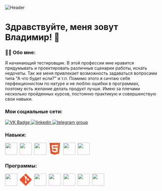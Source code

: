 ![Header](https://www.deckdentistry.com/images/banner-faqs.jpg)



# Здравствуйте, меня зовут Владимир! 👋

### :man_technologist: Обо мне:

Я начинающий тестировщик. В этой профессии мне нравится придумывать и проектировать различные сценарии работы, искать недочеты. Так же меня привлекает возможность задаваться вопросами типа "А что будет если?" и т.п. Помимо этого я сичтаю себя перфекционистом по натуре  и не люблю ошибки в программах, поэтому есть желание делать продукт лучше. Имею за плечами несколько пройденных курсов, постоянно практикую и совершенствую свои навыки. 



### Мои социальные сети:

  <div id="badges">
    <a href="https://vk.com/id35420421" target="_blank">
      <img src="https://cdn-icons-png.flaticon.com/512/145/145813.png" width="40" height="40" alt="VK Badge"/>
    </a>
        <a href="https://www.linkedin.com/in/владимир-бычковский-214a09259/" target="_blank">
      <img src="https://cdn-icons-png.flaticon.com/512/2504/2504799.png" width="40" height="40" alt="linkedin" />
    </a>
     <a href="https://t.me/VladimirByckovskiy" target="_blank">
      <img src="https://cdn-icons-png.flaticon.com/512/2111/2111646.png" width="40" height="40" alt="telegram group" />
    </a>

### Навыки:

<div>
  <img src="https://avatars.mds.yandex.net/i?id=f21f0b92f1a554124967c377f8eab8c5378904e0-8498375-images-thumbs&n=13" title="sql" alt="" width="40" height="40"/>&nbsp
<img src="https://thumbs.dreamstime.com/b/test-case-text-written-red-vintage-round-stamp-test-case-text-written-red-round-vintage-rubber-stamp-215081850.jpg" title="test-case" alt="" width="40" height="40"/>&nbsp
<img src="https://thumbs.dreamstime.com/b/check-list-mark-item-icon-vector-logo-template-208668590.jpg" title="Check-list" alt="" width="40"
height="40"/>&nbsp
<img src="https://github.com/devicons/devicon/blob/master/icons/html5/html5-original.svg" title="html5" alt="html5" width="40" height="40"/>&nbsp
<img src="https://afourtech.com/wp-content/uploads/2018/07/regression-testing.png" title="regression testing" alt="" width="40" height="40"/>&nbsp
<img src="https://www.kunak.es/wp-content/uploads/2018/03/API.png" title="api" alt="" width="40" height="40"/>&nbsp
</div>

### Программы:

<div>
<img src="https://encrypted-tbn0.gstatic.com/images?q=tbn:ANd9GcR8pb_XWgRMVx2zq_YOX_Oq8ign7guQ1J3Yxw&usqp=CAU" title="Selenium IDE" alt="" width="40" height="40"/>&nbsp
<img src="https://github.com/devicons/devicon/blob/master/icons/git/git-original.svg" title="git" alt="" width="40" height="40"/>&nbsp
<img src="https://avatars.githubusercontent.com/u/11260967?s=280&v=4" title="DevTools" alt="" width="40" height=40"/>&nbsp
<img src="https://avatars.mds.yandex.net/i?id=ab69b56001321ff74cb08c638bcc7fc800018b00-4872083-images-thumbs&n=13" title="Postman" alt="" width="40" height="40"/>&nbsp
<img src="https://encrypted-tbn0.gstatic.com/images?q=tbn:ANd9GcQub2RgeQfbhDNg2pEgitIJiPwgOCe5-GgNwSXciAG_WP-VJaK-ZjiuLybHe9wIJOyCI8I&usqp=CAU" title="Testlink" alt="" width="40" height="40"/>&nbsp
<img src="https://encrypted-tbn0.gstatic.com/images?q=tbn:ANd9GcRKMaEQrkGqUymPUtUuxI1A6_yXRbC52ik7k7jynjt23Q1BvgoAQzZh8907Ky6xFSKF8c8&usqp=CAU" title="Redmine" alt="" width="40" height="40"/>&nbsp
<img src="https://cdn.icon-icons.com/icons2/2699/PNG/512/atlassian_jira_logo_icon_170511.png" title="Jira" alt="" width="40" height="40"/>&nbsp
</div>

<!--
**VladimirB17/VladimirB17** is a ✨ _special_ ✨ repository because its `README.md` (this file) appears on your GitHub profile.

Here are some ideas to get you started:

- 🔭 I’m currently working on ...
- 🌱 I’m currently learning ...
- 👯 I’m looking to collaborate on ...
- 🤔 I’m looking for help with ...
- 💬 Ask me about ...
- 📫 How to reach me: ...
- 😄 Pronouns: ...
- ⚡ Fun fact: ...
-->
